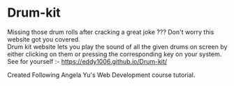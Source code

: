 # Drum-kit
Missing those drum rolls after cracking a great joke ??? Don't worry this website got you covered.<br>
Drum kit website lets you play the sound of all the given drums on screen by either clicking on them or pressing the corresponding key on your system.<br>
See for yourself :- https://eddy1006.github.io/Drum-kit/ <br>

Created Following Angela Yu's Web Development course tutorial.
